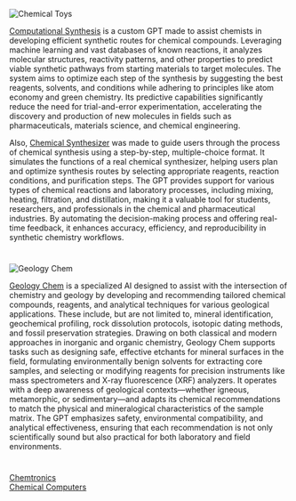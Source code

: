 ![Chemical Toys](https://github.com/user-attachments/assets/96cc6d1f-6c36-4d6f-9726-bfbf40467cc2)

[Computational Synthesis](https://chatgpt.com/g/g-685b03ad0c348191b2499e185763b017-computational-synthesis) is a custom GPT made to assist chemists in developing efficient synthetic routes for chemical compounds. Leveraging machine learning and vast databases of known reactions, it analyzes molecular structures, reactivity patterns, and other properties to predict viable synthetic pathways from starting materials to target molecules. The system aims to optimize each step of the synthesis by suggesting the best reagents, solvents, and conditions while adhering to principles like atom economy and green chemistry. Its predictive capabilities significantly reduce the need for trial-and-error experimentation, accelerating the discovery and production of new molecules in fields such as pharmaceuticals, materials science, and chemical engineering.

Also, [Chemical Synthesizer](https://chatgpt.com/g/g-685cd2b1a78c81919234dd1508bc2f05-chemical-synthesizer) was made to guide users through the process of chemical synthesis using a step-by-step, multiple-choice format. It simulates the functions of a real chemical synthesizer, helping users plan and optimize synthesis routes by selecting appropriate reagents, reaction conditions, and purification steps. The GPT provides support for various types of chemical reactions and laboratory processes, including mixing, heating, filtration, and distillation, making it a valuable tool for students, researchers, and professionals in the chemical and pharmaceutical industries. By automating the decision-making process and offering real-time feedback, it enhances accuracy, efficiency, and reproducibility in synthetic chemistry workflows.


#

![Geology Chem](https://github.com/user-attachments/assets/96956018-8dd3-457a-ae89-eebb466979af)

[Geology Chem](https://chatgpt.com/g/g-6829d0e09f5481918b7a17ffd1d14d2f-geology-chem) is a specialized AI designed to assist with the intersection of chemistry and geology by developing and recommending tailored chemical compounds, reagents, and analytical techniques for various geological applications. These include, but are not limited to, mineral identification, geochemical profiling, rock dissolution protocols, isotopic dating methods, and fossil preservation strategies. Drawing on both classical and modern approaches in inorganic and organic chemistry, Geology Chem supports tasks such as designing safe, effective etchants for mineral surfaces in the field, formulating environmentally benign solvents for extracting core samples, and selecting or modifying reagents for precision instruments like mass spectrometers and X-ray fluorescence (XRF) analyzers. It operates with a deep awareness of geological contexts—whether igneous, metamorphic, or sedimentary—and adapts its chemical recommendations to match the physical and mineralogical characteristics of the sample matrix. The GPT emphasizes safety, environmental compatibility, and analytical effectiveness, ensuring that each recommendation is not only scientifically sound but also practical for both laboratory and field environments.

#

[Chemtronics](https://github.com/sourceduty/Chemtronics)
<br>
[Chemical Computers](https://github.com/sourceduty/Chemical_Computers)
